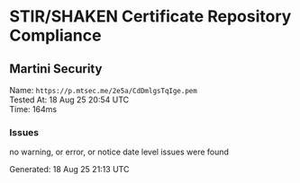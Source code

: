 # STIR/SHAKEN Certificate Repository Compliance

## Martini Security

Name: `https://p.mtsec.me/2e5a/CdDmlgsTqIge.pem`\
Tested At: 18 Aug 25 20:54 UTC\
Time: 164ms

### Issues

no warning, or error, or notice date level issues were found

Generated: 18 Aug 25 21:13 UTC